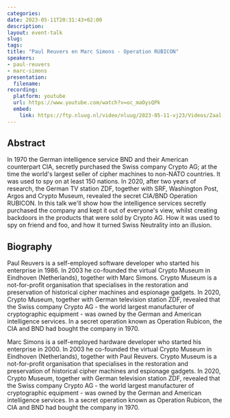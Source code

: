 ```yaml
---
categories:
date: 2023-05-11T20:31:43+02:00
description:
layout: event-talk
slug:
tags:
title: "Paul Reuvers en Marc Simons - Operation RUBICON"
speakers:
- paul-reuvers
- marc-simons
presentation:
  filename:
recording:
  platform: youtube
  url: https://www.youtube.com/watch?v=oc_maOysQPk
  embed:
    link: https://ftp.nluug.nl/video/nluug/2023-05-11-vj23/Videos/Zaal-2/NLUUG23VJ-OperationRubicon.mp4
---
```


## Abstract

In 1970 the German intelligence service BND and their American counterpart CIA, secretly purchased the Swiss company Crypto AG; at the time the world's largest seller of cipher machines to non-NATO countries. It was used to spy on at least 150 nations. In 2020, after two years of research, the German TV station ZDF, together with SRF, Washington Post, Argos and Crypto Museum, revealed the secret CIA/BND Operation RUBICON. In this talk we'll show how the intelligence services secretly purchased the company and kept it out of everyone's view, whilst creating backdoors in the products that were sold by Crypto AG. How it was used to spy on friend and foo, and how it turned Swiss Neutrality into an illusion.

## Biography

Paul Reuvers is a self-employed software developer who started his enterprise in 1986. In 2003 he co-founded the virtual Crypto Museum in Eindhoven (Netherlands), together with Marc Simons. Crypto Museum is a not-for-profit organisation that specialises in the restoration and preservation of historical cipher machines and espionage gadgets. In 2020, Crypto Museum, together with German television station ZDF, revealed that the Swiss company Crypto AG - the world largest manufacturer of cryptographic equipment - was owned by the German and American intelligence services. In a secret operation known as Operation Rubicon, the CIA and BND had bought the company in 1970.

Marc Simons is a self-employed hardware developer who started his enterprise in 2000. In 2003 he co-founded the virtual Crypto Museum in Eindhoven (Netherlands), together with Paul Reuvers. Crypto Museum is a not-for-profit organisation that specialises in the restoration and preservation of historical cipher machines and espionage gadgets. In 2020, Crypto Museum, together with German television station ZDF, revealed that the Swiss company Crypto AG - the world largest manufacturer of cryptographic equipment - was owned by the German and American intelligence services. In a secret operation known as Operation Rubicon, the CIA and BND had bought the company in 1970.
